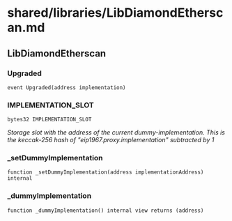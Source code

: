 # shared/libraries/LibDiamondEtherscan.md

## LibDiamondEtherscan

### Upgraded

```solidity
event Upgraded(address implementation)
```

### IMPLEMENTATION_SLOT

```solidity
bytes32 IMPLEMENTATION_SLOT
```

_Storage slot with the address of the current dummy-implementation.
This is the keccak-256 hash of "eip1967.proxy.implementation" subtracted by 1_

### _setDummyImplementation

```solidity
function _setDummyImplementation(address implementationAddress) internal
```

### _dummyImplementation

```solidity
function _dummyImplementation() internal view returns (address)
```


